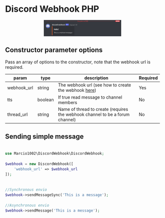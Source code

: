 # Discord Webhook PHP

<div align='center'>
    <img src='./assets/send-message.png' alt='Message sent in Discord by webhook' width='50%'/>
</div>




## Constructor parameter options
Pass an array of options to the constructor, note that the webhook url is required.


| param | type | description | Required |
|-------|------|-------------|----------|
| webhook_url | string | The webhook url (see how to create the webhook [here](https://support.discord.com/hc/en-us/articles/228383668-Intro-to-Webhooks)) | Yes
| tts | boolean | If true read message to channel members | No |
| thread_url | string | Name of thread to create (requires the webhook channel to be a forum channel) | No |


## Sending simple message 

```php

use Marcio1002\DiscordWebhook\DiscordWebhook;

$webhook = new DiscordWebhook([
    'webhook_url' => $webhook_url
]);


//Synchronous envio 
$webhook->sendMessageSync('This is a message');

//Asynchronous envio
$webhook->sendMessage('This is a message');

```